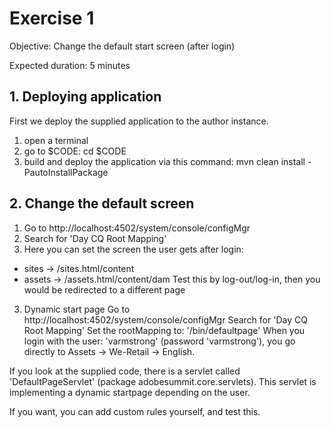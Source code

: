 # Exercise 1
Objective: Change the default start screen (after login)

Expected duration: 5 minutes

## 1. Deploying application
First we deploy the supplied application to the author instance.

1. open a terminal
2. go to $CODE: cd $CODE
3. build and deploy the application via this command:
mvn clean install -PautoInstallPackage


## 2. Change the default screen

1. Go to http://localhost:4502/system/console/configMgr
2. Search for 'Day CQ Root Mapping'
3. Here you can set the screen the user gets after login:
* sites -> /sites.html/content
* assets -> /assets.html/content/dam
Test this by log-out/log-in, then you would be redirected to a different page

3. Dynamic start page
Go to http://localhost:4502/system/console/configMgr
Search for 'Day CQ Root Mapping'
Set the rootMapping to: '/bin/defaultpage'
When you login with the user: 'varmstrong' (password 'varmstrong'), you go directly to Assets -> We-Retail -> English.

If you look at the supplied code, there is a servlet called 'DefaultPageServlet' (package adobesummit.core.servlets). This servlet is implementing a dynamic startpage depending on the user.

If you want, you can add custom rules yourself, and test this.
